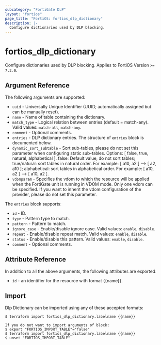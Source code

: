 ```yaml
---
subcategory: "FortiGate DLP"
layout: "fortios"
page_title: "FortiOS: fortios_dlp_dictionary"
description: |-
  Configure dictionaries used by DLP blocking.
---
```


# fortios_dlp_dictionary
Configure dictionaries used by DLP blocking. Applies to FortiOS Version `>= 7.2.0`.

## Argument Reference

The following arguments are supported:

* `uuid` - Universally Unique Identifier (UUID; automatically assigned but can be manually reset).
* `name` - Name of table containing the dictionary.
* `match_type` - Logical relation between entries (default = match-any). Valid values: `match-all`, `match-any`.
* `comment` - Optional comments.
* `entries` - DLP dictionary entries. The structure of `entries` block is documented below.
* `dynamic_sort_subtable` - Sort sub-tables, please do not set this parameter when configuring static sub-tables. Options: [ false, true, natural, alphabetical ]. false: Default value, do not sort tables; true/natural: sort tables in natural order. For example: [ a10, a2 ] --> [ a2, a10 ]; alphabetical: sort tables in alphabetical order. For example: [ a10, a2 ] --> [ a10, a2 ].
* `vdomparam` - Specifies the vdom to which the resource will be applied when the FortiGate unit is running in VDOM mode. Only one vdom can be specified. If you want to inherit the vdom configuration of the provider, please do not set this parameter.

The `entries` block supports:

* `id` - ID.
* `type` - Pattern type to match.
* `pattern` - Pattern to match.
* `ignore_case` - Enable/disable ignore case. Valid values: `enable`, `disable`.
* `repeat` - Enable/disable repeat match. Valid values: `enable`, `disable`.
* `status` - Enable/disable this pattern. Valid values: `enable`, `disable`.
* `comment` - Optional comments.


## Attribute Reference

In addition to all the above arguments, the following attributes are exported:
* `id` - an identifier for the resource with format {{name}}.

## Import

Dlp Dictionary can be imported using any of these accepted formats:
```
$ terraform import fortios_dlp_dictionary.labelname {{name}}

If you do not want to import arguments of block:
$ export "FORTIOS_IMPORT_TABLE"="false"
$ terraform import fortios_dlp_dictionary.labelname {{name}}
$ unset "FORTIOS_IMPORT_TABLE"
```
